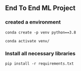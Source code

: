 ## End To End ML Project


### created a environment


```
conda create -p venv python==3.8

conda activate venv/
```

### Install all necessary libraries
```
pip install -r requirements.txt
```